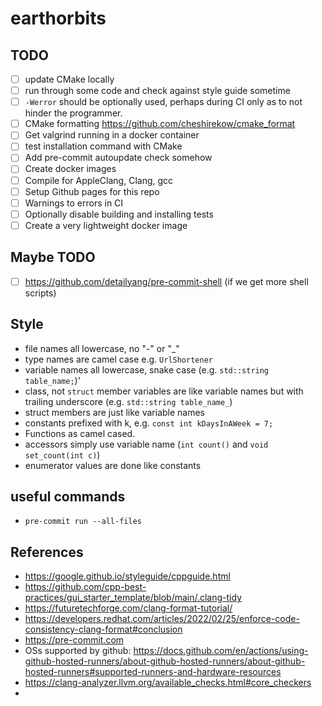 # earthorbits


## TODO

- [ ] update CMake locally
- [ ] run through some code and check against style guide sometime
- [ ] `-Werror` should be optionally used, perhaps during CI only as to not hinder the programmer.
- [ ] CMake formatting https://github.com/cheshirekow/cmake_format
- [ ] Get valgrind running in a docker container
- [ ] test installation command with CMake
- [ ] Add pre-commit autoupdate check somehow
- [ ] Create docker images
- [ ] Compile for AppleClang, Clang, gcc 
- [ ] Setup Github pages for this repo
- [ ] Warnings to errors in CI
- [ ] Optionally disable building and installing tests
- [ ] Create a very lightweight docker image

## Maybe TODO
- [ ] https://github.com/detailyang/pre-commit-shell (if we get more shell scripts)

## Style

* file names all lowercase, no "-" or "_"
* type names are camel case e.g. `UrlShortener`
* variable names all lowercase, snake case (e.g. `std::string table_name;`)'
* class, not `struct` member variables are like variable names but with trailing underscore (e.g. `std::string table_name_`)
* struct members are just like variable names
* constants prefixed with k, e.g. `const int kDaysInAWeek = 7;`
* Functions as camel cased.
* accessors simply use variable name (`int count()` and `void set_count(int c)`)
* enumerator values are done like constants


## useful commands

* `pre-commit run --all-files`

## References
* https://google.github.io/styleguide/cppguide.html
* https://github.com/cpp-best-practices/gui_starter_template/blob/main/.clang-tidy 
* https://futuretechforge.com/clang-format-tutorial/
* https://developers.redhat.com/articles/2022/02/25/enforce-code-consistency-clang-format#conclusion
* https://pre-commit.com
* OSs supported by github: https://docs.github.com/en/actions/using-github-hosted-runners/about-github-hosted-runners/about-github-hosted-runners#supported-runners-and-hardware-resources
* https://clang-analyzer.llvm.org/available_checks.html#core_checkers
* 
